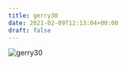 ```yaml
---
title: gerry30
date: 2021-02-09T12:13:04+00:00
draft: false
---
```


![gerry30](/images/2003gerry.jpeg)

